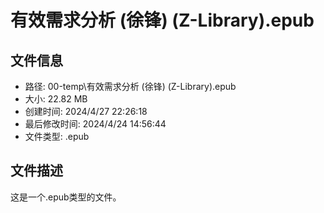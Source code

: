 ﻿# 有效需求分析 (徐锋) (Z-Library).epub

## 文件信息
- 路径: 00-temp\有效需求分析 (徐锋) (Z-Library).epub
- 大小: 22.82 MB
- 创建时间: 2024/4/27 22:26:18
- 最后修改时间: 2024/4/24 14:56:44
- 文件类型: .epub

## 文件描述
这是一个.epub类型的文件。

